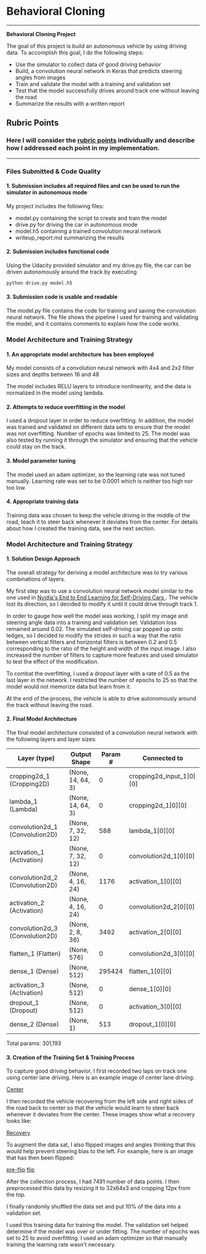 # **Behavioral Cloning** 


---

**Behavioral Cloning Project**

The goal of this project is build an autonomous vehicle by using driving data. To accomplish this goal, I do the following steps:
* Use the simulator to collect data of good driving behavior
* Build, a convolution neural network in Keras that predicts steering angles from images
* Train and validate the model with a training and validation set
* Test that the model successfully drives around track one without leaving the road
* Summarize the results with a written report


## Rubric Points
### Here I will consider the [rubric points](https://review.udacity.com/#!/rubrics/432/view) individually and describe how I addressed each point in my implementation.  

---
### Files Submitted & Code Quality

#### 1. Submission includes all required files and can be used to run the simulator in autonomous mode

My project includes the following files:
* model.py containing the script to create and train the model
* drive.py for driving the car in autonomous mode
* model.h5 containing a trained convolution neural network 
* writeup_report.md summarizing the results

#### 2. Submission includes functional code
Using the Udacity provided simulator and my drive.py file, the car can be driven autonomously around the track by executing 
```sh
python drive.py model.h5
```

#### 3. Submission code is usable and readable

The model.py file contains the code for training and saving the convolution neural network. The file shows the pipeline I used for training and validating the model, and it contains comments to explain how the code works.

### Model Architecture and Training Strategy

#### 1. An appropriate model architecture has been employed

My model consists of a convolution neural network with 4x4 and 2x2 filter sizes and depths between 16 and 48

The model includes RELU layers to introduce nonlinearity, and the data is normalized in the model using lambda.

#### 2. Attempts to reduce overfitting in the model

I used a dropout layer in order to reduce overfitting. In addition, the model was trained and validated on different data sets to ensure that the model was not overfitting. Number of epochs was limited to 25. The model was also tested by running it through the simulator and ensuring that the vehicle could stay on the track.

#### 3. Model parameter tuning

The model used an adam optimizer, so the learning rate was not tuned manually. Learning rate was set to be 0.0001 which is neither too high nor too low.

#### 4. Appropriate training data

Training data was chosen to keep the vehicle driving in the middle of the road, teach it to steer back whenever it deviates from the center.
For details about how I created the training data, see the next section. 

### Model Architecture and Training Strategy

#### 1. Solution Design Approach

The overall strategy for deriving a model architecture was to try various combinations of layers.

My first step was to use a convolution neural network model similar to the one used in [Nvidia's End to End Learning for Self-Driving Cars
](http://images.nvidia.com/content/tegra/automotive/images/2016/solutions/pdf/end-to-end-dl-using-px.pdf). The vehicle lost its direction, so I decided to modify it until it could drive through track 1. 

In order to gauge how well the model was working, I split my image and steering angle data into a training and validation set. Validation loss remained around 0.02. The simulated self-driving car popped up onto ledges, so I decided to modify the strides in such a way that the ratio between vertical filters and horizontal filters is between 0.2 and 0.5 corresponding to the ratio of the height and width of the input image. I also increased the number of filters to capture more features and used simulator to test the effect of the modification.

To combat the overfitting, I used a dropout layer with a rate of 0.5 as the last layer in the network. I restricted the number of epochs to 25 so that the model would not memorize data but learn from it.

At the end of the process, the vehicle is able to drive autonomously around the track without leaving the road.

#### 2. Final Model Architecture

The final model architecture consisted of a convolution neural network with the following layers and layer sizes:


|Layer (type)         |            Output Shape     |     Param #           |   Connected to                 |  
| -------------       |      ----------------       |    -----------        |   ------------                 |  
|cropping2d_1 (Cropping2D)   |     (None, 14, 64, 3)   |  0         |  cropping2d_input_1[0][0]     |    
|lambda_1 (Lambda)           |     (None, 14, 64, 3)    | 0         |  cropping2d_1[0][0]           |    
|convolution2d_1 (Convolution2D) |  (None, 7, 32, 12)  |   588      |   lambda_1[0][0]              |     
|activation_1 (Activation)       | (None, 7, 32, 12)   |  0         |  convolution2d_1[0][0]        |   
| convolution2d_2 (Convolution2D) | (None, 4, 16, 24)  |   1176     |   activation_1[0][0]          |    
|activation_2 (Activation)       | (None, 4, 16, 24)   |  0         |  convolution2d_2[0][0]        |    
|convolution2d_3 (Convolution2D) | (None, 2, 8, 36)    |  3492      |  activation_2[0][0]           |    
|flatten_1 (Flatten)            |  (None, 576)        |   0         |  convolution2d_3[0][0]        |    
|dense_1 (Dense)                |  (None, 512)        |   295424    |  flatten_1[0][0]              |    
|activation_3 (Activation)      |  (None, 512)        |   0         |  dense_1[0][0]                |    
|dropout_1 (Dropout)            |  (None, 512)        |   0         |  activation_3[0][0]           |    
|dense_2 (Dense)                |  (None, 1)          |   513       |  dropout_1[0][0]              |    
Total params: 301,193


#### 3. Creation of the Training Set & Training Process

To capture good driving behavior, I first recorded two laps on track one using center lane driving. Here is an example image of center lane driving:

[Center](./images/center.jpg)

I then recorded the vehicle recovering from the left side and right sides of the road back to center so that the vehicle would learn to steer back whenever it deviates from the center. These images show what a recovery looks like:

[Recovery](./images/recovery.gif)


To augment the data sat, I also flipped images and angles thinking that this would help prevent steering bias to the left. For example, here is an image that has then been flipped:

[pre-flip](./images/flip.jpg)
[flip](./images/pre-flip.jpg)

After the collection process, I had 7491 number of data points. I then preprocessed this data by resizing it to 32x64x3 and cropping 12px from the top.


I finally randomly shuffled the data set and put 10% of the data into a validation set.

I used this training data for training the model. The validation set helped determine if the model was over or under fitting. The number of epochs was set to 25 to avoid overfitting. I used an adam optimizer so that manually training the learning rate wasn't necessary.
